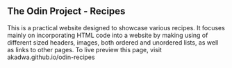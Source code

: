 ## The Odin Project - Recipes

This is a practical website designed to showcase various recipes.
It focuses mainly on incorporating HTML code into a website by making using of
different sized headers, images, both ordered and unordered lists, as well as
links to other pages.
To live preview this page, visit akadwa.github.io/odin-recipes